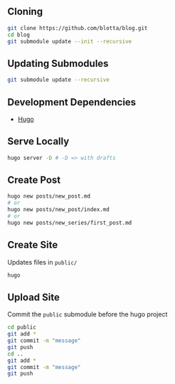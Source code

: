 ## Cloning

```sh
git clone https://github.com/blotta/blog.git
cd blog
git submodule update --init --recursive
```

## Updating Submodules
```sh
git submodule update --recursive
```

## Development Dependencies
* [Hugo](https://gohugo.io/)

## Serve Locally
```sh
hugo server -D # -D => with drafts
```

## Create Post
```sh
hugo new posts/new_post.md
# or
hugo new posts/new_post/index.md
# or
hugo new posts/new_series/first_post.md
```

## Create Site
Updates files in `public/`
```sh
hugo
```

## Upload Site
Commit the `public` submodule before the hugo project
```sh
cd public
git add *
git commit -m "message"
git push
cd ..
git add *
git commit -m "message"
git push
```